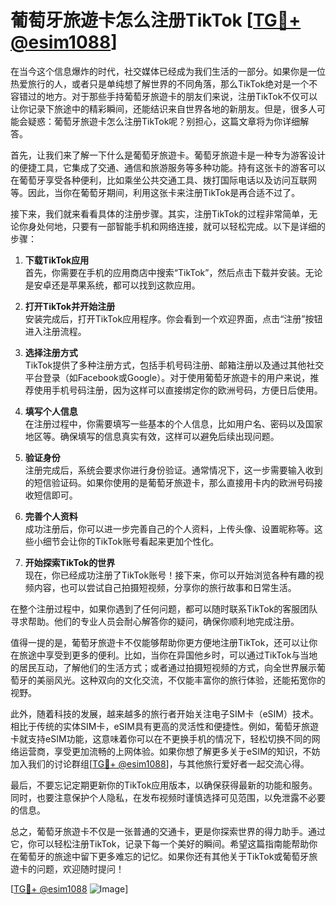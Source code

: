 # 葡萄牙旅遊卡怎么注册TikTok [[TG💪+ @esim1088](https://t.me/s/esim1088)]

在当今这个信息爆炸的时代，社交媒体已经成为我们生活的一部分。如果你是一位热爱旅行的人，或者只是单纯想了解世界的不同角落，那么TikTok绝对是一个不容错过的地方。对于那些手持葡萄牙旅遊卡的朋友们来说，注册TikTok不仅可以让你记录下旅途中的精彩瞬间，还能结识来自世界各地的新朋友。但是，很多人可能会疑惑：葡萄牙旅遊卡怎么注册TikTok呢？别担心，这篇文章将为你详细解答。

首先，让我们来了解一下什么是葡萄牙旅遊卡。葡萄牙旅遊卡是一种专为游客设计的便捷工具，它集成了交通、通信和旅游服务等多种功能。持有这张卡的游客可以在葡萄牙享受各种便利，比如乘坐公共交通工具、拨打国际电话以及访问互联网等。因此，当你在葡萄牙期间，利用这张卡来注册TikTok是再合适不过了。

接下来，我们就来看看具体的注册步骤。其实，注册TikTok的过程非常简单，无论你身处何地，只要有一部智能手机和网络连接，就可以轻松完成。以下是详细的步骤：

1. **下载TikTok应用**  
   首先，你需要在手机的应用商店中搜索“TikTok”，然后点击下载并安装。无论是安卓还是苹果系统，都可以找到这款应用。

2. **打开TikTok并开始注册**  
   安装完成后，打开TikTok应用程序。你会看到一个欢迎界面，点击“注册”按钮进入注册流程。

3. **选择注册方式**  
   TikTok提供了多种注册方式，包括手机号码注册、邮箱注册以及通过其他社交平台登录（如Facebook或Google）。对于使用葡萄牙旅遊卡的用户来说，推荐使用手机号码注册，因为这样可以直接绑定你的欧洲号码，方便日后使用。

4. **填写个人信息**  
   在注册过程中，你需要填写一些基本的个人信息，比如用户名、密码以及国家地区等。确保填写的信息真实有效，这样可以避免后续出现问题。

5. **验证身份**  
   注册完成后，系统会要求你进行身份验证。通常情况下，这一步需要输入收到的短信验证码。如果你使用的是葡萄牙旅遊卡，那么直接用卡内的欧洲号码接收短信即可。

6. **完善个人资料**  
   成功注册后，你可以进一步完善自己的个人资料，上传头像、设置昵称等。这些小细节会让你的TikTok账号看起来更加个性化。

7. **开始探索TikTok的世界**  
   现在，你已经成功注册了TikTok账号！接下来，你可以开始浏览各种有趣的视频内容，也可以尝试自己拍摄短视频，分享你的旅行故事和日常生活。

在整个注册过程中，如果你遇到了任何问题，都可以随时联系TikTok的客服团队寻求帮助。他们的专业人员会耐心解答你的疑问，确保你顺利地完成注册。

值得一提的是，葡萄牙旅遊卡不仅能够帮助你更方便地注册TikTok，还可以让你在旅途中享受到更多的便利。比如，当你在异国他乡时，可以通过TikTok与当地的居民互动，了解他们的生活方式；或者通过拍摄短视频的方式，向全世界展示葡萄牙的美丽风光。这种双向的文化交流，不仅能丰富你的旅行体验，还能拓宽你的视野。

此外，随着科技的发展，越来越多的旅行者开始关注电子SIM卡（eSIM）技术。相比于传统的实体SIM卡，eSIM具有更高的灵活性和便捷性。例如，葡萄牙旅遊卡就支持eSIM功能，这意味着你可以在不更换手机的情况下，轻松切换不同的网络运营商，享受更加流畅的上网体验。如果你想了解更多关于eSIM的知识，不妨加入我们的讨论群组[[TG💪+ @esim1088](https://t.me/s/esim1088)]，与其他旅行爱好者一起交流心得。

最后，不要忘记定期更新你的TikTok应用版本，以确保获得最新的功能和服务。同时，也要注意保护个人隐私，在发布视频时谨慎选择可见范围，以免泄露不必要的信息。

总之，葡萄牙旅遊卡不仅是一张普通的交通卡，更是你探索世界的得力助手。通过它，你可以轻松注册TikTok，记录下每一个美好的瞬间。希望这篇指南能帮助你在葡萄牙的旅途中留下更多难忘的记忆。如果你还有其他关于TikTok或葡萄牙旅遊卡的问题，欢迎随时提问！

[[TG💪+ @esim1088](https://t.me/s/esim1088) ![Image](https://i.postimg.cc/4NQfJmqS/Snipaste-2025-05-13-00-14-12.png)]